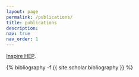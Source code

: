 ```yaml
---
layout: page
permalink: /publications/
title: publications
description: 
nav: true
nav_order: 1
---
```

<!-- _pages/publications.md -->
<div class="publications">

<a href='https://inspirehep.net/authors/1904981'> Inspire HEP</a>.

{% bibliography -f {{ site.scholar.bibliography }} %}

</div>
